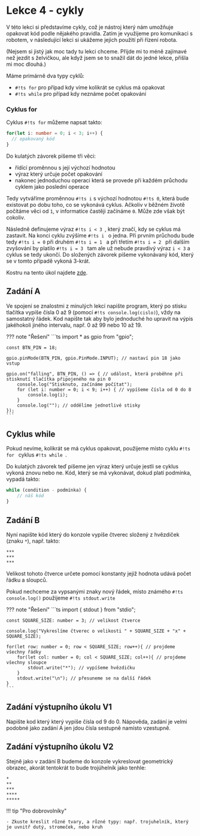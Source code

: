 # Lekce 4 - cykly

V této lekci si představíme cykly, což je nástroj který nám umožňuje opakovat kód podle nějakého pravidla.
Zatím je využijeme pro komunikaci s robotem, v následující lekci si ukážeme jejich použití při řízení robota.

(Nejsem si jistý jak moc tady tu lekci chceme. Přijde mi to méně zajímavé než jezdit s želvičkou, ale když jsem se to snažil dát do jedné lekce, přišla mi moc dlouhá.)

Máme primárně dva typy cyklů:

- `#!ts for` pro případ kdy víme kolikrát se cyklus má opakovat
- `#!ts while` pro případ kdy neznáme počet opakování

### Cyklus for
Cyklus `#!ts for`  můžeme napsat takto:
```ts
for(let i: number = 0; i < 3; i++) {
  // opakovaný kód
}
```
Do kulatých závorek píšeme tři věci:

- řídící proměnnou s její výchozí hodnotou
- výraz který určuje počet opakování
- nakonec jednoduchou operaci která se provede při každém průchodu cyklem jako poslední operace

Tedy vytváříme proměnnou `#!ts i` s výchozí hodnotou `#!ts 0`, která bude existovat po dobu toho, co se vykonává cyklus.
Ačkoliv v běžném životě počítáme věci od `1`, v informatice častěji začínáme `0`. Může zde však být cokoliv.

Následně definujeme výraz `#!ts i < 3 `, který značí, kdy se cyklus má zastavit. Na konci cyklu zvýšíme `#!ts i ` o jedna.
Při prvním průchodu bude tedy `#!ts i = 0` při druhém `#!ts i = 1 ` a při třetím `#!ts i = 2 ` při dalším zvyšování by platilo `#!ts i = 3 ` tam ale už nebude pravdivý výraz ` i < 3 ` a cyklus se tedy ukončí.
Do složených závorek píšeme vykonávaný kód, který se v tomto případě vykoná 3-krát.

Kostru na tento úkol najdete [zde](./project4.zip).

## Zadání A
Ve spojení se znalostmi z minulých lekcí napište program, který po stisku tlačítka vypíše čísla 0 až 9 (pomocí `#!ts console.log(cislo)`), vždy na samostatný řádek.
Kod napište tak aby bylo jednoduché ho upravit na výpis jakéhokoli jiného intervalu, např. 0 až 99 nebo 10 až 19.

??? note "Řešení"
    ```ts
	import * as gpio from "gpio";

    const BTN_PIN = 18;

	gpio.pinMode(BTN_PIN, gpio.PinMode.INPUT); // nastaví pin 18 jako vstup

	gpio.on("falling", BTN_PIN, () => { // událost, která proběhne při stisknutí tlačítka připojeného na pin 0
		console.log("Stisknuto, začínáme počítat");
		for (let i: number = 0; i < 9; i++) { // vypíšeme čísla od 0 do 8
			console.log(i);
		}
		console.log(""); // oddělíme jednotlivé stisky
	});
    ```

## Cyklus while
Pokud nevíme, kolikrát se má cyklus opakovat, použijeme místo cyklu `#!ts for ` cyklus `#!ts while `.

Do kulatých závorek teď píšeme jen výraz který určuje jestli se cyklus vykoná znovu nebo ne.
Kód, který se má vykonávat, dokud platí podmínka, vypadá takto:
```ts
while (condition - podmínka) {
	// náš kód
}
```



## Zadání B
Nyní napište kód který do konzole vypíše čtverec složený z hvězdiček (znaku `*`),
např. takto:
```
***
***
***
```
Velikost tohoto čtverce určete pomocí konstanty jejíž hodnota udává počet řádku a sloupců.

Pokud nechceme za vypsanými znaky nový řádek, místo známého `#!ts console.log()` použijeme `#!ts stdout.write`

??? note "Řešení"
	```ts
	import { stdout } from "stdio";

	const SQUARE_SIZE: number = 3; // velikost čtverce

	console.log("Vykreslíme čtverec o velikosti " + SQUARE_SIZE + "x" + SQUARE_SIZE);

	for(let row: number = 0; row < SQUARE_SIZE; row++){ // projdeme všechny řádky
		for(let col: number = 0; col < SQUARE_SIZE; col++){ // projdeme všechny sloupce
			stdout.write("*"); // vypíšeme hvězdičku
		}
		stdout.write("\n"); // přesuneme se na další řádek
	}
	```


## Zadání výstupního úkolu V1
Napište kod který který vypíše čísla od 9 do 0.
Nápověda, zadání je velmi podobné jako zadání A jen jdou čísla sestupně namísto vzestupně.

## Zadání výstupního úkolu V2
Stejně jako v zadání B budeme do konzole vykreslovat geometrický obrazec, akorát tentokrát to bude trojúhelník jako tenhle:

```
*
**
***
****
*****
```

!!! tip "Pro dobrovolníky"

    - Zkuste kreslit různé tvary, a různé typy: např. trojuhelník, který je uvnitř dutý, stromeček, nebo kruh
